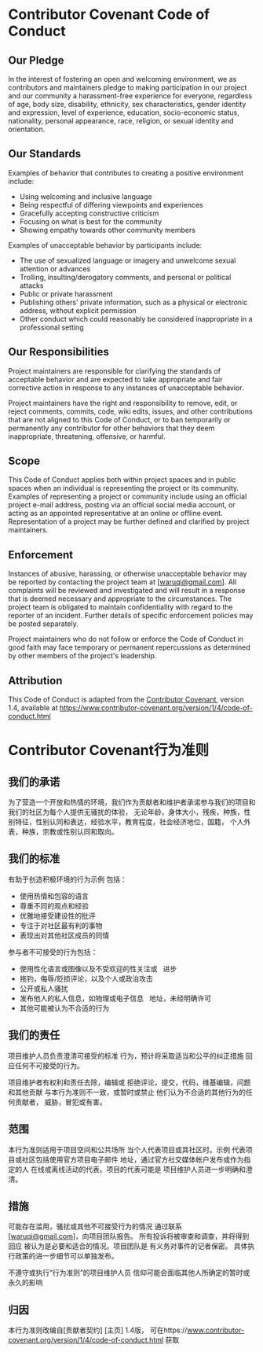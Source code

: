 # Contributor Covenant Code of Conduct

## Our Pledge

In the interest of fostering an open and welcoming environment, we as
contributors and maintainers pledge to making participation in our project and
our community a harassment-free experience for everyone, regardless of age, body
size, disability, ethnicity, sex characteristics, gender identity and expression,
level of experience, education, socio-economic status, nationality, personal
appearance, race, religion, or sexual identity and orientation.

## Our Standards

Examples of behavior that contributes to creating a positive environment
include:

* Using welcoming and inclusive language
* Being respectful of differing viewpoints and experiences
* Gracefully accepting constructive criticism
* Focusing on what is best for the community
* Showing empathy towards other community members

Examples of unacceptable behavior by participants include:

* The use of sexualized language or imagery and unwelcome sexual attention or
  advances
* Trolling, insulting/derogatory comments, and personal or political attacks
* Public or private harassment
* Publishing others' private information, such as a physical or electronic
  address, without explicit permission
* Other conduct which could reasonably be considered inappropriate in a
  professional setting

## Our Responsibilities

Project maintainers are responsible for clarifying the standards of acceptable
behavior and are expected to take appropriate and fair corrective action in
response to any instances of unacceptable behavior.

Project maintainers have the right and responsibility to remove, edit, or
reject comments, commits, code, wiki edits, issues, and other contributions
that are not aligned to this Code of Conduct, or to ban temporarily or
permanently any contributor for other behaviors that they deem inappropriate,
threatening, offensive, or harmful.

## Scope

This Code of Conduct applies both within project spaces and in public spaces
when an individual is representing the project or its community. Examples of
representing a project or community include using an official project e-mail
address, posting via an official social media account, or acting as an appointed
representative at an online or offline event. Representation of a project may be
further defined and clarified by project maintainers.

## Enforcement

Instances of abusive, harassing, or otherwise unacceptable behavior may be
reported by contacting the project team at [waruqi@gmail.com]. All
complaints will be reviewed and investigated and will result in a response that
is deemed necessary and appropriate to the circumstances. The project team is
obligated to maintain confidentiality with regard to the reporter of an incident.
Further details of specific enforcement policies may be posted separately.

Project maintainers who do not follow or enforce the Code of Conduct in good
faith may face temporary or permanent repercussions as determined by other
members of the project's leadership.

## Attribution

This Code of Conduct is adapted from the [Contributor Covenant][homepage], version 1.4,
available at https://www.contributor-covenant.org/version/1/4/code-of-conduct.html

[homepage]: https://www.contributor-covenant.org

# Contributor Covenant行为准则

## 我们的承诺

为了营造一个开放和热情的环境，我们作为贡献者和维护者承诺参与我们的项目和我们的社区为每个人提供无骚扰的体验，
无论年龄，身体大小，残疾，种族，性别特征，性别认同和表达，经验水平，教育程度，社会经济地位，国籍，
个人外表，种族，宗教或性别认同和取向。

## 我们的标准

有助于创造积极环境的行为示例
包括：

* 使用热情和包容的语言
* 尊重不同的观点和经验
* 优雅地接受建设性的批评
* 专注于对社区最有利的事物
* 表现出对其他社区成员的同情

参与者不可接受的行为包括：

* 使用性化语言或图像以及不受欢迎的性关注或
  进步
* 拖钓，侮辱/贬损评论，以及个人或政治攻击
* 公开或私人骚扰
* 发布他人的私人信息，如物理或电子信息
  地址，未经明确许可
* 其他可能被认为不合适的行为

## 我们的责任

项目维护人员负责澄清可接受的标准
行为，预计将采取适当和公平的纠正措施
回应任何不可接受的行为。

项目维护者有权利和责任去除，编辑或
拒绝评论，提交，代码，维基编辑，问题和其他贡献
与本行为准则不一致，或暂时或禁止
他们认为不合适的其他行为的任何贡献者，
威胁，冒犯或有害。

## 范围

本行为准则适用于项目空间和公共场所
当个人代表项目或其社区时。示例
代表项目或社区包括使用官方项目电子邮件
地址，通过官方社交媒体帐户发布或作为指定的人
在线或离线活动的代表。项目的代表可能是
项目维护人员进一步明确和澄清。

## 措施

可能存在滥用，骚扰或其他不可接受行为的情况
通过联系[waruqi@gmail.com]，向项目团队报告。
所有投诉将被审查和调查，并将得到回应
被认为是必要和适合的情况。项目团队是
有义务对事件的记者保密。
具体执行政策的进一步细节可以单独发布。

不遵守或执行“行为准则”的项目维护人员
信仰可能会面临其他人所确定的暂时或永久的影响

## 归因

本行为准则改编自[贡献者契约] [主页] 1.4版，
可在https://www.contributor-covenant.org/version/1/4/code-of-conduct.html 获取

[homepage]:https://www.contributor-covenant.org